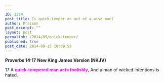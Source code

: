 ```yaml
---
---
ID: 1314
post_title: Is quick-temper an act of a wise man?
author: Praison
post_excerpt: ""
layout: post
permalink: /2014/09/quick-temper/
published: true
post_date: 2014-09-15 10:09:58
---
```

<strong>Proverbs 14:17</strong>
<strong> New King James Version (NKJV)</strong>

17 A <span style="color: #ff00ff;"><strong>quick-tempered man acts foolishly</strong></span>,
And a man of wicked intentions is hated.